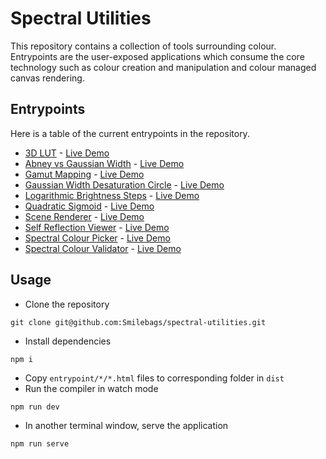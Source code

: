 # Spectral Utilities
This repository contains a collection of tools surrounding colour.
Entrypoints are the user-exposed applications which consume the core technology such as colour creation and manipulation and colour managed canvas rendering.

## Entrypoints
Here is a table of the current entrypoints in the repository.
- [3D LUT](./entrypoint/3d-lut/README.md) - [Live Demo](./entrypoint/3d-lut/)
- [Abney vs Gaussian Width](./entrypoint/abney-vs-gaussian-width/README.md) - [Live Demo](./entrypoint/abney-vs-gaussian-width/)
- [Gamut Mapping](./entrypoint/gamut-mapping/README.md) - [Live Demo](./entrypoint/gamut-mapping/)
- [Gaussian Width Desaturation Circle](./entrypoint/gaussian-width-desaturation-circle/README.md) - [Live Demo](./entrypoint/gaussian-width-desaturation-circle/)
- [Logarithmic Brightness Steps](./entrypoint/logarithmic-brightness-steps/README.md) - [Live Demo](./entrypoint/logarithmic-brightness-steps/)
- [Quadratic Sigmoid](./entrypoint/quadratic-sigmoid/README.md) - [Live Demo](./entrypoint/quadratic-sigmoid/)
- [Scene Renderer](./entrypoint/scene-renderer/README.md) - [Live Demo](./entrypoint/scene-renderer/)
- [Self Reflection Viewer](./entrypoint/self-reflection-viewer/README.md) - [Live Demo](./entrypoint/self-reflection-viewer/)
- [Spectral Colour Picker](./entrypoint/spectral-colour-picker/README.md) - [Live Demo](./entrypoint/spectral-colour-picker/)
- [Spectral Colour Validator](./entrypoint/spectral-colour-validator/README.md) - [Live Demo](./entrypoint/spectral-colour-validator/)
## Usage
- Clone the repository

```
git clone git@github.com:Smilebags/spectral-utilities.git
```

- Install dependencies

```
npm i
```

- Copy `entrypoint/*/*.html` files to corresponding folder in `dist`
- Run the compiler in watch mode
```
npm run dev
```
- In another terminal window, serve the application
```
npm run serve
```